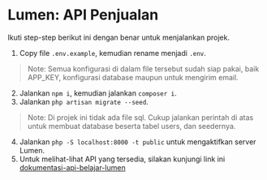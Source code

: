 # Lumen: API Penjualan

Ikuti step-step berikut ini dengan benar untuk menjalankan projek.

1. Copy file ```.env.example```, kemudian rename menjadi ```.env```.
> Note: Semua konfigurasi di dalam file tersebut sudah siap pakai, baik APP_KEY, konfigurasi database maupun untuk mengirim email.
2. Jalankan ```npm i```, kemudian jalankan ```composer i```.
3. Jalankan ```php artisan migrate --seed```.
> Note: Di projek ini tidak ada file sql. Cukup jalankan perintah di atas untuk membuat database beserta tabel users, dan seedernya.
4. Jalankan ```php -S localhost:8000 -t public``` untuk mengaktifkan server Lumen.
5. Untuk melihat-lihat API yang tersedia, silakan kunjungi link ini [dokumentasi-api-belajar-lumen](https://documenter.getpostman.com/view/16454761/2s9YJbzMqT)
